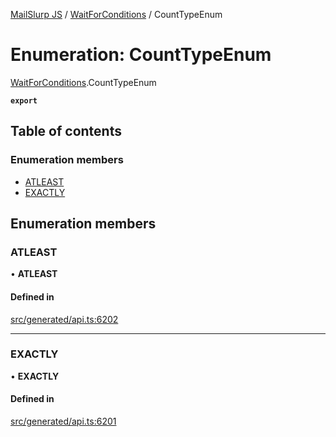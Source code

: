 [MailSlurp JS](../README.md) / [WaitForConditions](../modules/WaitForConditions.md) / CountTypeEnum

# Enumeration: CountTypeEnum

[WaitForConditions](../modules/WaitForConditions.md).CountTypeEnum

**`export`**

## Table of contents

### Enumeration members

- [ATLEAST](WaitForConditions.CountTypeEnum.md#atleast)
- [EXACTLY](WaitForConditions.CountTypeEnum.md#exactly)

## Enumeration members

### ATLEAST

• **ATLEAST**

#### Defined in

[src/generated/api.ts:6202](https://github.com/mailslurp/mailslurp-client/blob/113e801/src/generated/api.ts#L6202)

___

### EXACTLY

• **EXACTLY**

#### Defined in

[src/generated/api.ts:6201](https://github.com/mailslurp/mailslurp-client/blob/113e801/src/generated/api.ts#L6201)
